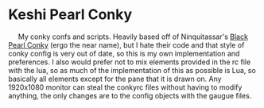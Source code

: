 # Keshi Pearl Conky

&nbsp;&nbsp;&nbsp;&nbsp; My conky confs and scripts.
 Heavily based off of Ninquitassar's [Black Pearl Conky](https://www.deviantart.com/ninquitassar/art/Black-Pearl-Conky-281468275) (ergo the near name), but I hate their code and that style of conky config is very out of date, so this is my own implementation and preferences.
 I also would prefer not to mix elements provided in the rc file with the lua, so as much of the implementation of this as possible is Lua, so basically all elements except for the pane that it is drawn on.
 Any 1920x1080 monitor can steal the conkyrc files without having to modify anything, the only changes are to the config objects with the gaugue files.

